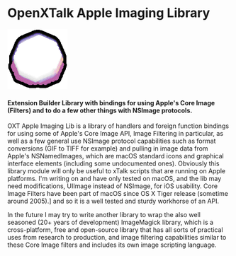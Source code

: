 # OpenXTalk Apple Imaging Library
![OXTAnimation](images/OXT_animated1.gif)

#### Extension Builder Library with bindings for using Apple's Core Image (Filters) and to do a few other things with NSImage protocols.

OXT Apple Imaging Lib is a library of handlers and foreign function bindings for using some of Apple's Core Image API, Image Filtering in particular, as  well as a few general use NSImage protocol capabilities such as format conversions (GIF to TIFF for example) and pulling in image data from Apple's NSNamedImages, which are macOS standard icons and graphical interface elements (including some undocumented ones). Obviously this library module will only be useful to xTalk scripts that are running on Apple platforms. I'm writing on and have only tested on macOS, and the lib may need modifications, UIImage instead of NSImage, for iOS usability. Core Image Filters have been part of macOS since OS X Tiger release (sometime around 2005).] and so it is a well tested and sturdy workhorse of an API.

In the future I may try to write another library to wrap the also well seasoned (20+ years of development) ImageMagick library, which is a cross-platform, free and open-source library that has all sorts of practical uses from research to production, and image filtering capabilities similar to these Core Image filters and includes its own image scripting language.
